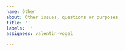 ```yaml
---
name: Other
about: Other issues, questions or purposes.
title: ''
labels: ''
assignees: valentin-vogel

---
```



